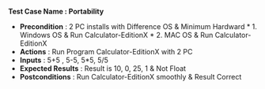 **Test Case Name : Portability**
* **Precondition** :  2 PC installs with Difference OS & Minimum Hardward 
                    * 1. Windows OS  &  Run Calculator-EditionX
                    * 2. MAC OS &  Run Calculator-EditionX
* **Actions** : Run Program Calculator-EditionX with 2 PC
* **Inputs** : 5+5 , 5-5, 5*5, 5/5
* **Expected Results** : Result is 10, 0, 25, 1 & Not Float
* **Postconditions** :  Run Calculator-EditionX smoothly & Result Correct
